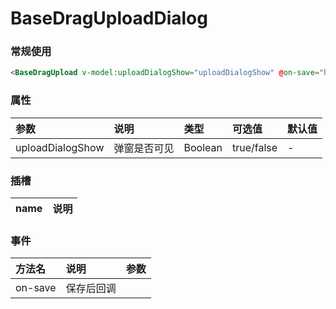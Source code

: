 # BaseDragUploadDialog

### 常规使用

```html
<BaseDragUpload v-model:uploadDialogShow="uploadDialogShow" @on-save="handleUploadSave" />
```

### 属性

| 参数             | 说明         | 类型    | 可选值     | 默认值 |
| :--------------- | :----------- | :------ | :--------- | :----- |
| uploadDialogShow | 弹窗是否可见 | Boolean | true/false | -      |

### 插槽

| name | 说明 |
| :--- | :--- |

### 事件

| 方法名  | 说明       | 参数 |
| :------ | :--------- | :--- |
| on-save | 保存后回调 |      |
